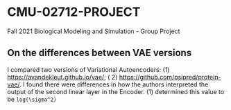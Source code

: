 # CMU-02712-PROJECT

Fall 2021 Biological Modeling and Simulation - Group Project

## On the differences between VAE versions

I compared two versions of Variational Autoencoders: (1) https://avandekleut.github.io/vae/; (
2) https://github.com/psipred/protein-vae/. I found there were differences in how the authors interpreted the output of
the second linear layer in the Encoder. (1) determined this value to be `log(\sigma^2)`
